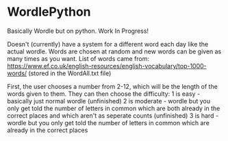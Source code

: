 # WordlePython
Basically Wordle but on python. Work In Progress!

Doesn't (currently) have a system for a different word each day like the actual wordle. Words are chosen at random and new words can be given as many times as you want.
List of words came from: https://www.ef.co.uk/english-resources/english-vocabulary/top-1000-words/ (stored in the WordAll.txt file)

First, the user chooses a number from 2-12, which will be the length of the words given to them.
They can then choose the difficulty:
  1 is easy - basically just normal wordle (unfinished)
  2 is moderate - wordle but you only get told the number of letters in common which are both already in the correct places and which aren't as seperate counts (unfinished)
  3 is hard - wordle but you only get told the number of letters in common which are already in the correct places

